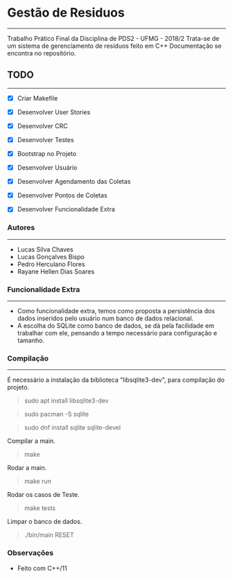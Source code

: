 # Gestão de Residuos 
----------------
Trabalho Prático Final da Disciplina de PDS2 - UFMG - 2018/2
Trata-se de um sistema de gerenciamento de resíduos feito em C++
Documentação se encontra no repositório.

## TODO
-------
- [x] Criar Makefile
- [x] Desenvolver User Stories
- [x] Desenvolver CRC
- [x] Desenvolver Testes
- [x] Bootstrap no Projeto
- [x] Desenvolver Usuário
- [x] Desenvolver Agendamento das Coletas
- [x] Desenvolver Pontos de Coletas
- [x] Desenvolver Funcionalidade Extra


### Autores
-----------
- Lucas Silva Chaves
- Lucas Gonçalves Bispo
- Pedro Herculano Flores
- Rayane Hellen Dias Soares

### Funcionalidade Extra
------------------------
- Como funcionalidade extra, temos como proposta a persistência dos dados inseridos pelo usuário num banco de dados relacional.
- A escolha do SQLite como banco de dados, se dá pela facilidade em trabalhar com ele, pensando a tempo necessário para configuração e tamanho.

### Compilação
---------------
É necessário a instalação da biblioteca "libsqlite3-dev", para compilação do projeto.

> sudo apt install libsqlite3-dev

> sudo pacman -S sqlite

> sudo dnf install sqlite sqlite-devel

Compilar a main.
> make

Rodar a main.
> make run

Rodar os casos de Teste.
> make tests

Limpar o banco de dados.
> ./bin/main RESET

### Observações
* Feito com C++/11
